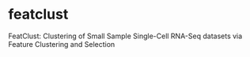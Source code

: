 # featclust
FeatClust: Clustering of Small Sample Single-Cell RNA-Seq datasets via Feature Clustering and Selection
